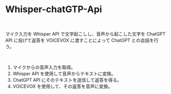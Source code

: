 # Whisper-chatGTP-Api

<br>

マイク入力を Whisper API で文字起こしし、音声から起こした文字を ChatGPT API に投げて返答を VOICEVOX に渡すことによって ChatGPT との会話を行う。

<br>

1. マイクからの音声入力を取得。
2. Whisper API を使用して音声からテキストに変換。
3. ChatGPT API にそのテキストを送信して返答を得る。
4. VOICEVOX を使用して、その返答を音声に変換。

<br>
